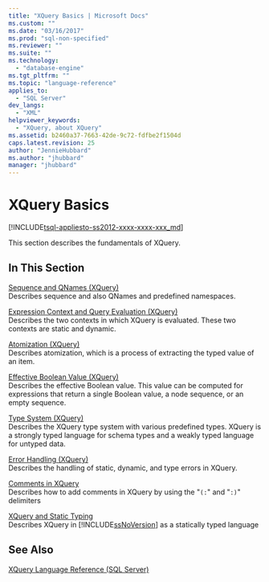```yaml
---
title: "XQuery Basics | Microsoft Docs"
ms.custom: ""
ms.date: "03/16/2017"
ms.prod: "sql-non-specified"
ms.reviewer: ""
ms.suite: ""
ms.technology: 
  - "database-engine"
ms.tgt_pltfrm: ""
ms.topic: "language-reference"
applies_to: 
  - "SQL Server"
dev_langs: 
  - "XML"
helpviewer_keywords: 
  - "XQuery, about XQuery"
ms.assetid: b2460a37-7663-42de-9c72-fdfbe2f1504d
caps.latest.revision: 25
author: "JennieHubbard"
ms.author: "jhubbard"
manager: "jhubbard"
---
```

# XQuery Basics
[!INCLUDE[tsql-appliesto-ss2012-xxxx-xxxx-xxx_md](../includes/tsql-appliesto-ss2012-xxxx-xxxx-xxx-md.md)]

  This section describes the fundamentals of XQuery.  
  
## In This Section  
 [Sequence and QNames &#40;XQuery&#41;](../xquery/sequence-and-qnames-xquery.md)  
 Describes sequence and also QNames and predefined namespaces.  
  
 [Expression Context and Query Evaluation &#40;XQuery&#41;](../xquery/expression-context-and-query-evaluation-xquery.md)  
 Describes the two contexts in which XQuery is evaluated. These two contexts are static and dynamic.  
  
 [Atomization &#40;XQuery&#41;](../xquery/atomization-xquery.md)  
 Describes atomization, which is a process of extracting the typed value of an item.  
  
 [Effective Boolean Value &#40;XQuery&#41;](../xquery/effective-boolean-value-xquery.md)  
 Describes the effective Boolean value. This value can be computed for expressions that return a single Boolean value, a node sequence, or an empty sequence.  
  
 [Type System &#40;XQuery&#41;](../xquery/type-system-xquery.md)  
 Describes the XQuery type system with various predefined types. XQuery is a strongly typed language for schema types and a weakly typed language for untyped data.  
  
 [Error Handling &#40;XQuery&#41;](../xquery/error-handling-xquery.md)  
 Describes the handling of static, dynamic, and type errors in XQuery.  
  
 [Comments in XQuery](../xquery/comments-in-xquery.md)  
 Describes how to add comments in XQuery by using the "`(:`" and "`:)`" delimiters  
  
 [XQuery and Static Typing](../xquery/xquery-and-static-typing.md)  
 Describes XQuery in [!INCLUDE[ssNoVersion](../includes/ssnoversion-md.md)] as a statically typed language  
  
## See Also  
 [XQuery Language Reference &#40;SQL Server&#41;](../xquery/xquery-language-reference-sql-server.md)  
  
  
